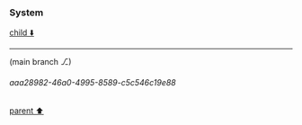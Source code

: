 ### System

[child ⬇️](#aaa28982-46a0-4995-8589-c5c546c19e88)

---

(main branch ⎇)
###### aaa28982-46a0-4995-8589-c5c546c19e88
[parent ⬆️](#b3f5a560-ab8c-450c-99ec-f1fea291ac5f)
